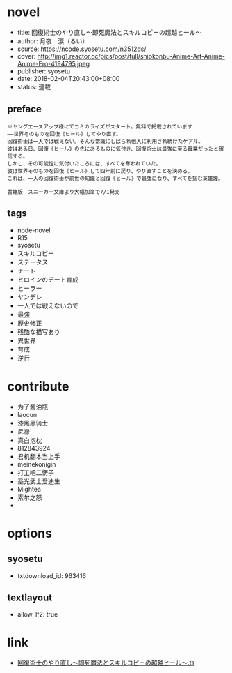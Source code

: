 # novel

- title: 回復術士のやり直し～即死魔法とスキルコピーの超越ヒール～
- author: 月夜　涙（るい）
- source: https://ncode.syosetu.com/n3512ds/
- cover: http://img1.reactor.cc/pics/post/full/shiokonbu-Anime-Art-Anime-Anime-Ero-4194795.jpeg
- publisher: syosetu
- date: 2018-02-04T20:43:00+08:00
- status: 連載

## preface


```
※ヤングエースアップ様にてコミカライズがスタート。無料で掲載されています
――世界そのものを回復《ヒール》してやり直す。
回復術士は一人では戦えない。そんな常識にしばられ他人に利用され続けたケアル。
彼はある日、回復《ヒール》の先にあるものに気付き、回復術士は最強に至る職業だったと確信する。
しかし、その可能性に気付いたころには、すべてを奪われていた。
彼は世界そのものを回復《ヒール》して四年前に戻り、やり直すことを決める。
これは、一人の回復術士が前世の知識と回復《ヒール》で最強になり、すべてを掴む英雄譚。

書籍版　スニーカー文庫より大幅加筆で7/1発売
```

## tags

- node-novel
- R15
- syosetu
- スキルコピー
- ステータス
- チート
- ヒロインのチート育成
- ヒーラー
- ヤンデレ
- 一人では戦えないので
- 最強
- 歴史修正
- 残酷な描写あり
- 異世界
- 育成
- 逆行

# contribute

- 为了酱油瓶
- laocun
- 漆黑黑骑士
- 尼禄
- 真白抱枕
- 812843924
- 君机翻本当上手
- meinekonigin
- 打工吧二愣子
- 圣光武士爱迪生
- Mightea
- 索尔之怒
- 

# options

## syosetu

- txtdownload_id: 963416

## textlayout

- allow_lf2: true

# link

- [回復術士のやり直し～即死魔法とスキルコピーの超越ヒール～.ts](https://github.com/bluelovers/node-novel/blob/master/lib/locales/%E5%9B%9E%E5%BE%A9%E8%A1%93%E5%A3%AB%E3%81%AE%E3%82%84%E3%82%8A%E7%9B%B4%E3%81%97%EF%BD%9E%E5%8D%B3%E6%AD%BB%E9%AD%94%E6%B3%95%E3%81%A8%E3%82%B9%E3%82%AD%E3%83%AB%E3%82%B3%E3%83%94%E3%83%BC%E3%81%AE%E8%B6%85%E8%B6%8A%E3%83%92%E3%83%BC%E3%83%AB%EF%BD%9E.ts "回復術士のやり直し～即死魔法とスキルコピーの超越ヒール～.ts")

